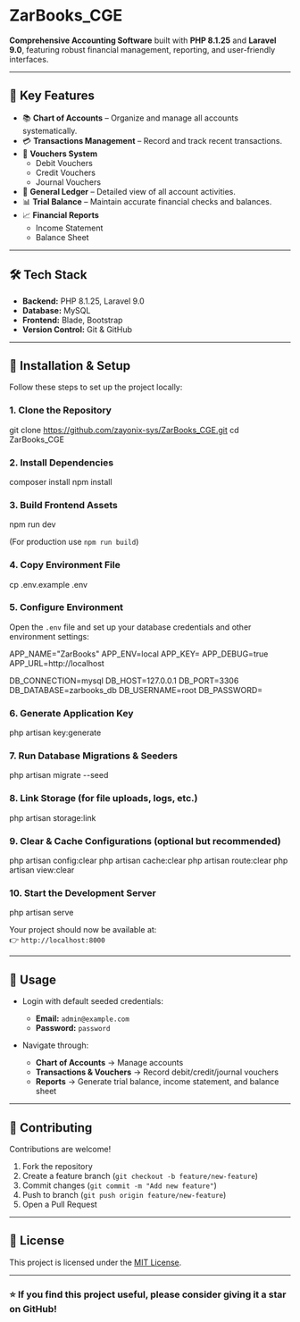 # ZarBooks_CGE

**Comprehensive Accounting Software** built with **PHP 8.1.25** and **Laravel 9.0**, featuring robust financial management, reporting, and user-friendly interfaces.

---

## 🚀 Key Features

- 📚 **Chart of Accounts** – Organize and manage all accounts systematically.  
- 💳 **Transactions Management** – Record and track recent transactions.  
- 🧾 **Vouchers System**  
  - Debit Vouchers  
  - Credit Vouchers  
  - Journal Vouchers  
- 📒 **General Ledger** – Detailed view of all account activities.  
- 📊 **Trial Balance** – Maintain accurate financial checks and balances.  
- 📈 **Financial Reports**  
  - Income Statement  
  - Balance Sheet  

---

## 🛠️ Tech Stack

- **Backend:** PHP 8.1.25, Laravel 9.0  
- **Database:** MySQL 
- **Frontend:** Blade, Bootstrap
- **Version Control:** Git & GitHub  

---

## 📂 Installation & Setup

Follow these steps to set up the project locally:

### 1. Clone the Repository
git clone https://github.com/zayonix-sys/ZarBooks_CGE.git
cd ZarBooks_CGE


### 2. Install Dependencies
composer install
npm install


### 3. Build Frontend Assets
npm run dev

(For production use `npm run build`)

### 4. Copy Environment File
cp .env.example .env


### 5. Configure Environment
Open the `.env` file and set up your database credentials and other environment settings:


APP_NAME="ZarBooks"
APP_ENV=local
APP_KEY=
APP_DEBUG=true
APP_URL=http://localhost

DB_CONNECTION=mysql
DB_HOST=127.0.0.1
DB_PORT=3306
DB_DATABASE=zarbooks_db
DB_USERNAME=root
DB_PASSWORD=


### 6. Generate Application Key
php artisan key:generate


### 7. Run Database Migrations & Seeders
php artisan migrate --seed

### 8. Link Storage (for file uploads, logs, etc.)
php artisan storage:link

### 9. Clear & Cache Configurations (optional but recommended)
php artisan config:clear
php artisan cache:clear
php artisan route:clear
php artisan view:clear

### 10. Start the Development Server
php artisan serve

Your project should now be available at:  
👉 `http://localhost:8000`

---

## 📖 Usage

- Login with default seeded credentials:  
  - **Email:** `admin@example.com`  
  - **Password:** `password`  

- Navigate through:  
  - **Chart of Accounts** → Manage accounts  
  - **Transactions & Vouchers** → Record debit/credit/journal vouchers  
  - **Reports** → Generate trial balance, income statement, and balance sheet  

---

## 🤝 Contributing

Contributions are welcome!  
1. Fork the repository  
2. Create a feature branch (`git checkout -b feature/new-feature`)  
3. Commit changes (`git commit -m "Add new feature"`)  
4. Push to branch (`git push origin feature/new-feature`)  
5. Open a Pull Request  

---

## 📜 License

This project is licensed under the [MIT License](LICENSE).

---

### ⭐ If you find this project useful, please consider giving it a star on GitHub!
